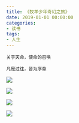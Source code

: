 ```yaml
---
title: 《牧羊少年奇幻之旅》
date: 2019-01-01 00:00:00
categories: 
- 读书
tags:
- 人生
---
```

```
关于天命，使命的召唤

凡是过往，皆为序章
```

![](https://arloseimg.oss-cn-hangzhou.aliyuncs.com/ljss1.jpg)

![](https://arloseimg.oss-cn-hangzhou.aliyuncs.com/ljss2.jpg)

![](https://arloseimg.oss-cn-hangzhou.aliyuncs.com/ljss3.jpg)

![](https://arloseimg.oss-cn-hangzhou.aliyuncs.com/ljss4.jpg)
